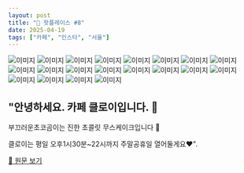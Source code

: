 ```yaml
---
layout: post
title: "📍 핫플레이스 #8"
date: 2025-04-19
tags: ["카페", "인스타", "서울"]
---
```


![이미지](/assets/images/-8-0.jpg)
![이미지](/assets/images/-8-1.jpg)
![이미지](/assets/images/-8-2.jpg)
![이미지](/assets/images/-8-3.jpg)
![이미지](/assets/images/-8-4.jpg)
![이미지](/assets/images/-8-5.jpg)
![이미지](/assets/images/-8-6.jpg)
![이미지](/assets/images/-8-7.jpg)
![이미지](/assets/images/-8-8.jpg)
![이미지](/assets/images/-8-9.jpg)
![이미지](/assets/images/-8-10.jpg)
![이미지](/assets/images/-8-11.jpg)
![이미지](/assets/images/-8-12.jpg)
![이미지](/assets/images/-8-13.jpg)
![이미지](/assets/images/-8-14.jpg)
![이미지](/assets/images/-8-15.jpg)
![이미지](/assets/images/-8-16.jpg)
![이미지](/assets/images/-8-17.jpg)
![이미지](/assets/images/-8-18.jpg)
![이미지](/assets/images/-8-19.jpg)

"안녕하세요. 카페 클로이입니다. 🙂
-

부끄러운초코곰이는 진한 초콜릿 무스케이크입니다 🐻 

클로이는 평일 오후1시30분~22시까지
  주말공휴일 열어둘게요♥️".

[🔗 원문 보기](https://www.instagram.com/p/DILICWKx4gY/)
